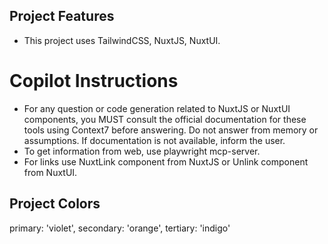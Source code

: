 
## Project Features

- This project uses TailwindCSS, NuxtJS, NuxtUI.

# Copilot Instructions
- For any question or code generation related to NuxtJS or NuxtUI components, you MUST consult the official documentation for these tools using Context7 before answering. Do not answer from memory or assumptions. If documentation is not available, inform the user.
- To get information from web, use playwright mcp-server.
- For links use NuxtLink component from NuxtJS or Unlink component from NuxtUI.

## Project Colors
  primary: 'violet',
  secondary: 'orange',
  tertiary: 'indigo'
